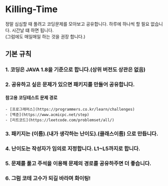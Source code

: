 # Killing-Time
정말 심심할 때 풀려고 코딩문제를 모아보고 공유합니다.
하루에 하나씩 할 필요 없습니다. 시간날 떄 하면 됩니다.  
(그럼에도 매일매일 하는 것을 권장 합니다.)

## 기본 규칙
### 1. 코딩은 JAVA 1.8을 기준으로 합니다.(상위 버전도 상관은 없음)
### 2. 공유하고 싶은 문제가 있으면 패키지를 만들어 공유합니다.
   #### 참고용 코딩테스트 문제 경로
    - [프로그래머스](https://programmers.co.kr/learn/challenges)
    - [백준](https://www.acmicpc.net/step)
    - [리트코드](https://leetcode.com/problemset/all/)     
### 3. 패키지는 (이름).(내가 생각하는 난이도).(클래스이름) 으로 만듭니다.
### 4. 난이도는 작성자가 임의로 지정합니다. L1~L5까지로 합니다. 
### 5. 문제를 풀고 주석을 이용해 문제의 경로를 공유하주면 더 좋습니다.
    
### 6. 그럼 코테 고수가 되길 바라며 화이팅!
